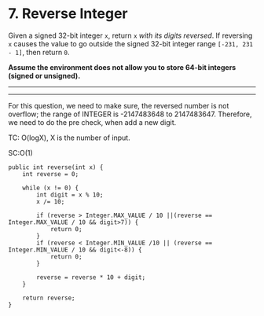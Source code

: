 # 7. Reverse Integer

Given a signed 32-bit integer `x`, return `x` _with its digits reversed_. If reversing `x` causes the value to go outside the signed 32-bit integer range `[-231, 231 - 1]`, then return `0`.

**Assume the environment does not allow you to store 64-bit integers (signed or unsigned).**

****

****

For this question, we need to make sure, the reversed number is not overflow; the range of INTEGER is -2147483648 to 2147483647. Therefore, we need to do the pre check, when add a new digit.

TC: O(logX), X is the number of input.

SC:O(1)

```
public int reverse(int x) {
    int reverse = 0;
    
    while (x != 0) {
        int digit = x % 10;
        x /= 10;
        
        if (reverse > Integer.MAX_VALUE / 10 ||(reverse == Integer.MAX_VALUE / 10 && digit>7)) {
            return 0;
        }
        if (reverse < Integer.MIN_VALUE /10 || (reverse == Integer.MIN_VALUE / 10 && digit<-8)) {
            return 0;
        }
        
        reverse = reverse * 10 + digit;
    }
    
    return reverse;
}
```
